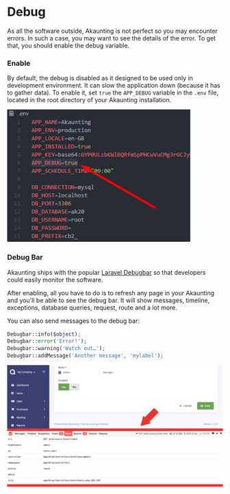 Debug
=====

As all the software outside, Akaunting is not perfect so you may encounter errors. In such a case, you may want to see the details of the error. To get that, you should enable the debug variable.

### Enable

By default, the debug is disabled as it designed to be used only in development environment. It can slow the application down (because it has to gather data). To enable it, set `true` the `APP_DEBUG` variable in the `.env` file, located in the root directory of your Akaunting installation.

![debug enable](_images/debug_enable.png)

### Debug Bar

Akaunting ships with the popular [Laravel Debugbar](https://github.com/barryvdh/laravel-debugbar) so that developers could easily monitor the software.

After enabling, all you have to do is to refresh any page in your Akaunting and you'll be able to see the debug bar. It will show messages, timeline, exceptions, database queries, request, route and a lot more.

You can also send messages to the debug bar:

```php
Debugbar::info($object);
Debugbar::error('Error!');
Debugbar::warning('Watch out…');
Debugbar::addMessage('Another message', 'mylabel');
```

![debug show](_images/debug_bar.png)
